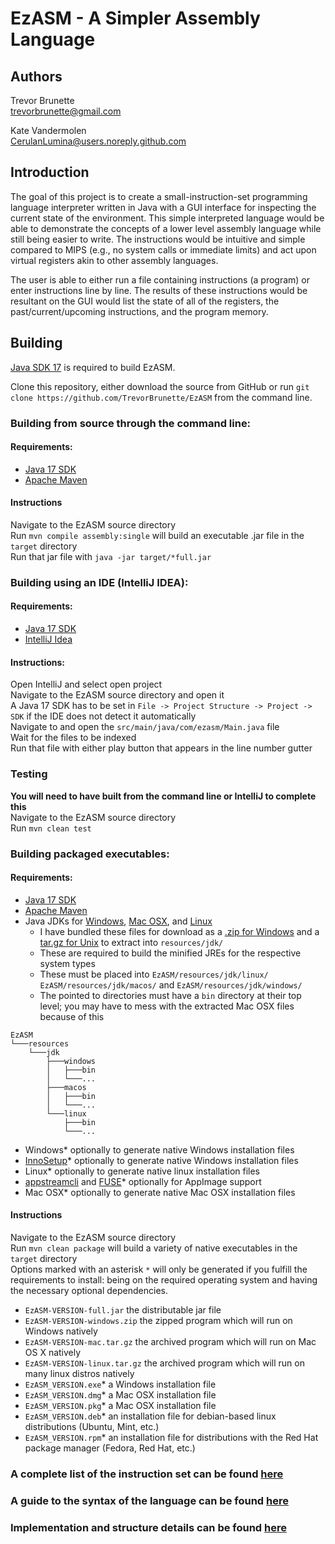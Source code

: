 # EzASM - A Simpler Assembly Language

## Authors 
Trevor Brunette\
trevorbrunette@gmail.com

Kate Vandermolen\
CerulanLumina@users.noreply.github.com

## Introduction

The goal of this project is to create a small-instruction-set programming language interpreter written in Java with a GUI interface for inspecting the current state of the environment. This simple interpreted language would be able to demonstrate the concepts of a lower level assembly language while still being easier to write. The instructions would be intuitive and simple compared to MIPS (e.g., no system calls or immediate limits) and act upon virtual registers akin to other assembly languages.

The user is able to either run a file containing instructions (a program) or enter instructions line by line. The results of these instructions would be resultant on the GUI would list the state of all of the registers, the past/current/upcoming instructions, and the program memory.


## Building

[Java SDK 17](https://www.oracle.com/java/technologies/javase/jdk17-archive-downloads.html) is required to build EzASM.

Clone this repository, either download the source from GitHub or run `git clone https://github.com/TrevorBrunette/EzASM` from the command line.

### Building from source through the command line:

#### Requirements:

- [Java 17 SDK](https://www.oracle.com/java/technologies/javase/jdk17-archive-downloads.html)
- [Apache Maven](https://maven.apache.org/index.html)

#### Instructions

Navigate to the EzASM source directory \
Run `mvn compile assembly:single` will build an executable .jar file in the `target` directory \
Run that jar file with `java -jar target/*full.jar`

### Building using an IDE (IntelliJ IDEA):

#### Requirements:

- [Java 17 SDK](https://www.oracle.com/java/technologies/javase/jdk17-archive-downloads.html)
- [IntelliJ Idea](https://www.jetbrains.com/idea/)

#### Instructions:

Open IntelliJ and select open project \
Navigate to the EzASM source directory and open it \
A Java 17 SDK has to be set in `File -> Project Structure -> Project -> SDK` if the IDE does not detect it automatically \
Navigate to and open the `src/main/java/com/ezasm/Main.java` file \
Wait for the files to be indexed \
Run that file with either play button that appears in the line number gutter

### Testing

**You will need to have built from the command line or IntelliJ to complete this** \
Navigate to the EzASM source directory \
Run `mvn clean test`

### Building packaged executables:

#### Requirements:

- [Java 17 SDK](https://www.oracle.com/java/technologies/javase/jdk17-archive-downloads.html)
- [Apache Maven](https://maven.apache.org/index.html)
- Java JDKs for [Windows](https://www.oracle.com/java/technologies/downloads/#jdk17-windows), [Mac OSX](https://www.oracle.com/java/technologies/downloads/#jdk17-mac), and [Linux](https://www.oracle.com/java/technologies/downloads/#jdk17-linux)
  - I have bundled these files for download as a [.zip for Windows](https://www.dropbox.com/s/s58sovxs7d4wcxn/jdk-17.0.6-all.zip?dl=1) and a [tar.gz for Unix](https://www.dropbox.com/s/z4dh5h2of8yekkc/jdk-17.0.6-all.tar.gz?dl=1) to extract into `resources/jdk/`
  - These are required to build the minified JREs for the respective system types
  - These must be placed into `EzASM/resources/jdk/linux/` `EzASM/resources/jdk/macos/` and `EzASM/resources/jdk/windows/`
  - The pointed to directories must have a `bin` directory at their top level; you may have to mess with the extracted Mac OSX files because of this
```
EzASM
└───resources
    └───jdk
        ├───windows
        │   ├───bin
        │   └───...
        ├───macos
        │   ├───bin
        │   └───...
        └───linux
            ├───bin
            └───...
```
- Windows* optionally to generate native Windows installation files
- [InnoSetup](https://jrsoftware.org/isinfo.php)* optionally to generate native Windows installation files
- Linux* optionally to generate native linux installation files
- [appstreamcli](https://man.archlinux.org/man/appstreamcli.1.en) and [FUSE](https://wiki.archlinux.org/title/FUSE)* optionally for AppImage support
- Mac OSX* optionally to generate native Mac OSX installation files

#### Instructions

Navigate to the EzASM source directory \
Run `mvn clean package` will build a variety of native executables in the `target` directory \
Options marked with an asterisk `*` will only be generated if you fulfill the requirements to install:
being on the required operating system and having the necessary optional dependencies.
- `EzASM-VERSION-full.jar` the distributable jar file
- `EzASM-VERSION-windows.zip` the zipped program which will run on Windows natively
- `EzASM-VERSION-mac.tar.gz` the archived program which will run on Mac OS X natively
- `EzASM-VERSION-linux.tar.gz` the archived program which will run on many linux distros natively
- `EzASM_VERSION.exe`* a Windows installation file
- `EzASM_VERSION.dmg`* a Mac OSX installation file
- `EzASM_VERSION.pkg`* a Mac OSX installation file
- `EzASM_VERSION.deb`* an installation file for debian-based linux distributions (Ubuntu, Mint, etc.)
- `EzASM_VERSION.rpm`* an installation file for distributions with the Red Hat package manager (Fedora, Red Hat, etc.)


### A complete list of the instruction set can be found [here](https://github.com/TrevorBrunette/EzASM/wiki/Instruction-Set)
### A guide to the syntax of the language can be found [here](https://github.com/TrevorBrunette/EzASM/wiki/Syntax)
### Implementation and structure details can be found [here](https://github.com/TrevorBrunette/EzASM/wiki/Structure)


